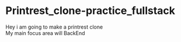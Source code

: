 # Printrest_clone-practice_fullstack
Hey i am going to make a printrest clone 
<br>
My main focus area will BackEnd 
